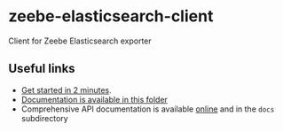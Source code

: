 # zeebe-elasticsearch-client

Client for Zeebe Elasticsearch exporter


## Useful links
- [Get started in 2 minutes](https://github.com/kostkams/workit/blob/master/packages/workit-camunda/.docs/WORKER.md).
-   [Documentation is available in this folder](https://github.com/kostkams/workit/tree/master/packages/workit-camunda/.docs)
-   Comprehensive API documentation is available [online](https://villedemontreal.github.io/workit/) and in the `docs` subdirectory
